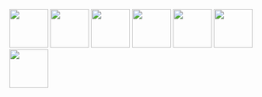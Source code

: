 <img src="https://cdn.jsdelivr.net/gh/devicons/devicon@latest/icons/php/php-original.svg" width="70" height="70"/>
<img loading="lazy" src="https://cdn.jsdelivr.net/gh/devicons/devicon@latest/icons/laravel/laravel-original.svg" width="70" height="70"/> 
<img loading="lazy" src="https://cdn.jsdelivr.net/gh/devicons/devicon@latest/icons/insomnia/insomnia-original.svg" width="70" height="70"/> 
<img loading="lazy" src="https://cdn.jsdelivr.net/gh/devicons/devicon@latest/icons/mysql/mysql-original.svg" width="70" height="70"/> 
<img loading="lazy" src="https://cdn.jsdelivr.net/gh/devicons/devicon@latest/icons/bootstrap/bootstrap-original-wordmark.svg" width="70" height="70"/> 
<img loading="lazy" src="https://cdn.jsdelivr.net/gh/devicons/devicon@latest/icons/html5/html5-original-wordmark.svg" width="70" height="70"/>
<img loading="lazy" src="https://cdn.jsdelivr.net/gh/devicons/devicon@latest/icons/css3/css3-original-wordmark.svg" width="70" height="70"/>          
          

          
          
          
          

